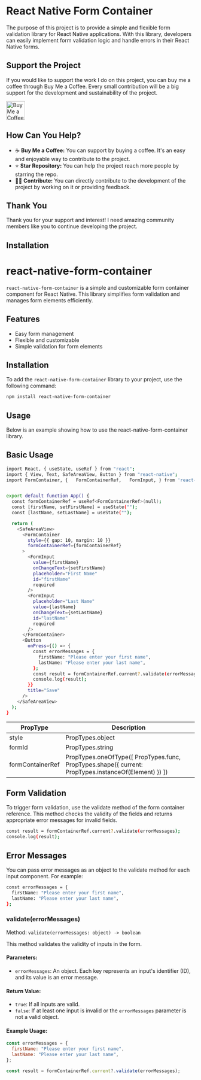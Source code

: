 # React Native Form Container

The purpose of this project is to provide a simple and flexible form validation library for React Native applications. With this library, developers can easily implement form validation logic and handle errors in their React Native forms.

## Support the Project

If you would like to support the work I do on this project, you can buy me a coffee through Buy Me a Coffee. Every small contribution will be a big support for the development and sustainability of the project.

[<img src="https://img.shields.io/badge/Donate-Buy%20Me%20a%20Coffee-orange.svg" alt="Buy Me a Coffee" height="50">](https://buymeacoffee.com/ozkankocakaplan)

## How Can You Help?

- ☕️ **Buy Me a Coffee:** You can support by buying a coffee. It's an easy and enjoyable way to contribute to the project.
- ⭐️ **Star Repository:** You can help the project reach more people by starring the repo.
- 👨‍💻 **Contribute:** You can directly contribute to the development of the project by working on it or providing feedback.

## Thank You

Thank you for your support and interest! I need amazing community members like you to continue developing the project.

## Installation

# react-native-form-container

`react-native-form-container` is a simple and customizable form container component for React Native. This library simplifies form validation and manages form elements efficiently.

## Features

- Easy form management
- Flexible and customizable
- Simple validation for form elements

## Installation

To add the `react-native-form-container` library to your project, use the following command:

```sh
npm install react-native-form-container
```

## Usage

Below is an example showing how to use the react-native-form-container library.

## Basic Usage

```sh
import React, { useState, useRef } from "react";
import { View, Text, SafeAreaView, Button } from "react-native";
import FormContainer, {   FormContainerRef,   FormInput, } from 'react-native-form-container';


export default function App() {
  const formContainerRef = useRef<FormContainerRef>(null);
  const [firstName, setFirstName] = useState("");
  const [lastName, setLastName] = useState("");

  return (
    <SafeAreaView>
      <FormContainer
        style={{ gap: 10, margin: 10 }}
        formContainerRef={formContainerRef}
      >
        <FormInput
          value={firstName}
          onChangeText={setFirstName}
          placeholder="First Name"
          id="firstName"
          required
        />
        <FormInput
          placeholder="Last Name"
          value={lastName}
          onChangeText={setLastName}
          id="lastName"
          required
        />
      </FormContainer>
      <Button
        onPress={() => {
          const errorMessages = {
            firstName: "Please enter your first name",
            lastName: "Please enter your last name",
          };
          const result = formContainerRef.current?.validate(errorMessages);
          console.log(result);
        }}
        title="Save"
      />
    </SafeAreaView>
  );
}
```

| PropType         | Description                                                                                          |
| ---------------- | ---------------------------------------------------------------------------------------------------- |
| style            | PropTypes.object                                                                                     |
| formId           | PropTypes.string                                                                                     |
| formContainerRef | PropTypes.oneOfType([ PropTypes.func, PropTypes.shape({ current: PropTypes.instanceOf(Element) }) ]) |

## Form Validation

To trigger form validation, use the validate method of the form container reference. This method checks the validity of the fields and returns appropriate error messages for invalid fields.

```sh
const result = formContainerRef.current?.validate(errorMessages);
console.log(result);
```

## Error Messages

You can pass error messages as an object to the validate method for each input component. For example:

```sh
const errorMessages = {
  firstName: "Please enter your first name",
  lastName: "Please enter your last name",
};
```

### validate(errorMessages)

Method: `validate(errorMessages: object) -> boolean`

This method validates the validity of inputs in the form.

#### Parameters:

- `errorMessages`: An object. Each key represents an input's identifier (ID), and its value is an error message.

#### Return Value:

- `true`: If all inputs are valid.
- `false`: If at least one input is invalid or the `errorMessages` parameter is not a valid object.

#### Example Usage:

```javascript
const errorMessages = {
  firstName: "Please enter your first name",
  lastName: "Please enter your last name",
};

const result = formContainerRef.current?.validate(errorMessages);
```
